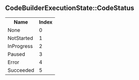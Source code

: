 ## CodeBuilderExecutionState::CodeStatus

<table><tr><th>Name</th><th>Index</th><tr><td>None</td><td>0</td></tr><tr><td>NotStarted</td><td>1</td></tr><tr><td>InProgress</td><td>2</td></tr><tr><td>Paused</td><td>3</td></tr><tr><td>Error</td><td>4</td></tr><tr><td>Succeeded</td><td>5</td></tr></table>